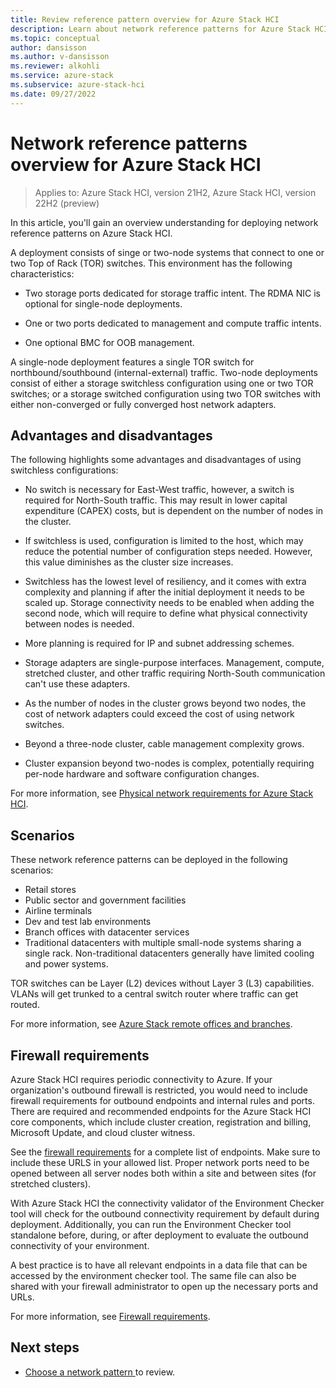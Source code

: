 ```yaml
---
title: Review reference pattern overview for Azure Stack HCI
description: Learn about network reference patterns for Azure Stack HCI.
ms.topic: conceptual
author: dansisson
ms.author: v-dansisson
ms.reviewer: alkohli
ms.service: azure-stack
ms.subservice: azure-stack-hci
ms.date: 09/27/2022
---
```


# Network reference patterns overview for Azure Stack HCI

> Applies to: Azure Stack HCI, version 21H2, Azure Stack HCI, version 22H2 (preview)

In this article, you'll gain an overview understanding for deploying network reference patterns on Azure Stack HCI.

A deployment consists of singe or two-node systems that connect to one or two Top of Rack (TOR) switches. This environment has the following characteristics:

- Two storage ports dedicated for storage traffic intent. The RDMA NIC is optional for single-node deployments.

- One or two ports dedicated to management and compute traffic intents.

- One optional BMC for OOB management.

A single-node deployment features a single TOR switch for northbound/southbound (internal-external) traffic. Two-node deployments consist of either a storage switchless configuration using one or two TOR switches; or a storage switched configuration using two TOR switches with either non-converged or fully converged host network adapters.

## Advantages and disadvantages

The following highlights some advantages and disadvantages of using switchless configurations:

- No switch is necessary for East-West traffic, however, a switch is required for North-South traffic. This may result in lower capital expenditure (CAPEX) costs, but is dependent on the number of nodes in the cluster.

- If switchless is used, configuration is limited to the host, which may reduce the potential number of configuration steps needed. However, this value diminishes as the cluster size increases.

- Switchless has the lowest level of resiliency, and it comes with extra complexity and planning if after the initial deployment it needs to be scaled up. Storage connectivity needs to be enabled when adding the second node, which will require to define what physical connectivity between nodes is needed.

- More planning is required for IP and subnet addressing schemes.

- Storage adapters are single-purpose interfaces. Management, compute, stretched cluster, and other traffic requiring North-South communication can't use these adapters.

- As the number of nodes in the cluster grows beyond two nodes, the cost of network adapters could exceed the cost of using network switches.

- Beyond a three-node cluster, cable management complexity grows.

- Cluster expansion beyond two-nodes is complex, potentially requiring per-node hardware and software configuration changes.

For more information, see [Physical network requirements for Azure Stack HCI]().

## Scenarios

These network reference patterns can be deployed in the following scenarios:

- Retail stores
- Public sector and government facilities
- Airline terminals
- Dev and test lab environments
- Branch offices with datacenter services
- Traditional datacenters with multiple small-node systems sharing a single rack. Non-traditional datacenters generally have limited cooling and power systems.

TOR switches can be Layer (L2) devices without Layer 3 (L3) capabilities. VLANs will get trunked to a central switch router where traffic can get routed.

For more information, see [Azure Stack remote offices and branches](/azure/architecture/hybrid/azure-stack-robo.md).

## Firewall requirements

Azure Stack HCI requires periodic connectivity to Azure. If your organization's outbound firewall is restricted, you would need to include firewall requirements for outbound endpoints and internal rules and ports. There are required and recommended endpoints for the Azure Stack HCI core components, which include cluster creation, registration and billing, Microsoft Update, and cloud cluster witness.

See the [firewall requirements](/azure-stack/hci/concepts/firewall-requirements?tabs=allow-table) for a complete list of endpoints. Make sure to include these URLS in your allowed list. Proper network ports need to be opened between all server nodes both within a site and between sites (for stretched clusters).

With Azure Stack HCI the connectivity validator of the Environment Checker tool will check for the outbound connectivity requirement by default during deployment. Additionally, you can run the Environment Checker tool standalone before, during, or after deployment to evaluate the outbound connectivity of your environment.

A best practice is to have all relevant endpoints in a data file that can be accessed by the environment checker tool. The same file can also be shared with your firewall administrator to open up the necessary ports and URLs.

For more information, see [Firewall requirements](/azure-stack/hci/concepts/firewall-requirements?tabs=allow-table).

## Next steps

- [Choose a network pattern ](choose-network-pattern.md) to review.